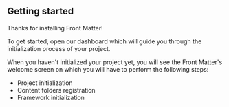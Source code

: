## Getting started

Thanks for installing Front Matter!

To get started, open our dashboard which will guide you through the initialization process of your project.

When you haven't initialized your project yet, you will see the Front Matter's welcome screen on which you will have to perform the following steps:

- Project initialization
- Content folders registration
- Framework initialization
